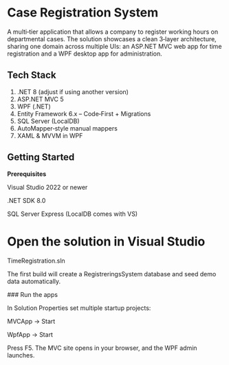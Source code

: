 <h1>Case Registration System</h1>
A multi‑tier application that allows a company to register working hours on departmental cases. The solution showcases a clean 3‑layer architecture, sharing one domain across multiple UIs: an ASP.NET MVC web app for time registration and a WPF desktop app for administration.



<h2>Tech Stack</h2>
<ol>
<li>.NET 8 (adjust if using another version)</li>

<li>ASP.NET MVC 5</li>

<li>WPF (.NET)</li>

<li>Entity Framework 6.x – Code‑First + Migrations</li>

<li>SQL Server (LocalDB)</li>

<li>AutoMapper‑style manual mappers</li>

<li>XAML & MVVM in WPF</li>
</ol>

<h2>Getting Started</h2>

<strong>Prerequisites</strong>

Visual Studio 2022 or newer

.NET SDK 8.0

SQL Server Express (LocalDB comes with VS)


# Open the solution in Visual Studio
TimeRegistration.sln

The first build will create a RegistreringsSystem database and seed demo data automatically.

### Run the apps

In Solution Properties set multiple startup projects:

MVCApp → Start

WpfApp → Start

Press F5. The MVC site opens in your browser, and the WPF admin launches.
